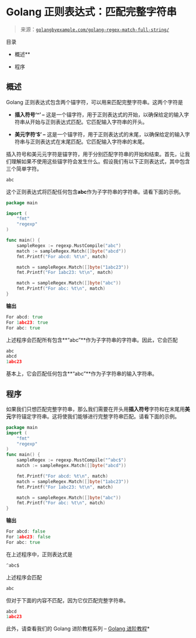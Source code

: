 <!--yml

类别：未分类

日期：2024-10-13 06:36:47

-->

# Golang 正则表达式：匹配完整字符串

> 来源：[`golangbyexample.com/golang-regex-match-full-string/`](https://golangbyexample.com/golang-regex-match-full-string/)

目录

+   概述**

+   程序

## **概述**

Golang 正则表达式包含两个锚字符，可以用来匹配完整字符串。这两个字符是

+   **插入符号‘^’ –** 这是一个锚字符，用于正则表达式的开始，以确保给定的输入字符串从开始与正则表达式匹配。它匹配输入字符串的开头。

+   **美元字符‘$’ –** 这是一个锚字符，用于正则表达式的末尾，以确保给定的输入字符串与正则表达式在末尾匹配。它匹配输入字符串的末尾。

插入符号和美元元字符是锚字符，用于分别匹配字符串的开始和结束。首先，让我们理解如果不使用这些锚字符会发生什么。假设我们有以下正则表达式，其中包含三个简单字符。

```go
abc
```

这个正则表达式将匹配任何包含**abc**作为子字符串的字符串。请看下面的示例。

```go
package main

import (
    "fmt"
    "regexp"
)

func main() {
    sampleRegex := regexp.MustCompile("abc")
    match := sampleRegex.Match([]byte("abcd"))
    fmt.Printf("For abcd: %t\n", match)

    match = sampleRegex.Match([]byte("1abc23"))
    fmt.Printf("For 1abc23: %t\n", match)

    match = sampleRegex.Match([]byte("abc"))
    fmt.Printf("For abc: %t\n", match)
}
```

**输出**

```go
For abcd: true
For 1abc23: true
For abc: true
```

上述程序会匹配所有包含**“abc”**作为子字符串的字符串。因此，它会匹配

```go
abc
abcd
1abc23
```

基本上，它会匹配任何包含**“abc”**作为子字符串的输入字符串。

## **程序**

如果我们只想匹配完整字符串，那么我们需要在开头用**插入符号**字符和在末尾用**美元**字符锚定字符串。这将使我们能够进行完整字符串匹配。请看下面的示例。

```go
package main
import (
    "fmt"
    "regexp"
)
func main() {
    sampleRegex := regexp.MustCompile("^abc$")
    match := sampleRegex.Match([]byte("abcd"))

    fmt.Printf("For abcd: %t\n", match)
    match = sampleRegex.Match([]byte("1abc23"))
    fmt.Printf("For 1abc23: %t\n", match)

    match = sampleRegex.Match([]byte("abc"))
    fmt.Printf("For abc: %t\n", match)
}
```

**输出**

```go
For abcd: false
For 1abc23: false
For abc: true
```

在上述程序中，正则表达式是

```go
^abc$
```

上述程序会匹配

```go
abc
```

但对于下面的内容不匹配，因为它仅匹配完整字符串。

```go
abcd
1abc23
```

此外，请查看我们的 Golang 进阶教程系列 – [Golang 进阶教程](https://golangbyexample.com/golang-comprehensive-tutorial/)*
